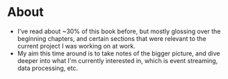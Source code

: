 # About

- I've read about ~30% of this book before, but mostly glossing over the beginning chapters, and certain sections that were relevant to the current project I was working on at work.
- My aim this time around is to take notes of the bigger picture, and dive deeper into what I'm currently interested in, which is event streaming, data processing, etc. 